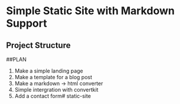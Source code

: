 # Simple Static Site with Markdown Support

## Project Structure

##PLAN
1. Make a simple landing page
2. Make a template for a blog post
3. Make a markdown -> html converter
4. Simple intergration with convertkit
5. Add a contact form# static-site
